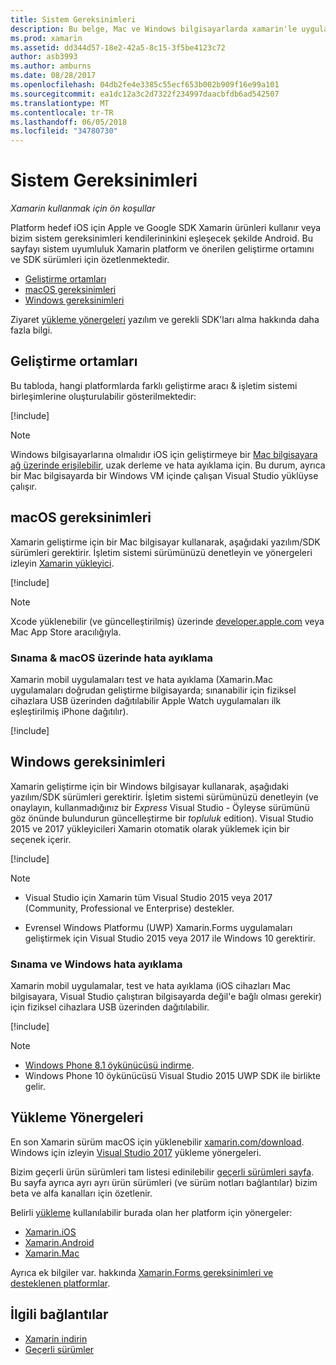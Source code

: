 ```yaml
---
title: Sistem Gereksinimleri
description: Bu belge, Mac ve Windows bilgisayarlarda xamarin'le uygulamalar oluşturmak için sistem gereksinimleri listelenir. Ayrıca, yükleme yönergeleri için bağlantıları.
ms.prod: xamarin
ms.assetid: dd344d57-18e2-42a5-8c15-3f5be4123c72
author: asb3993
ms.author: amburns
ms.date: 08/28/2017
ms.openlocfilehash: 04db2fe4e3385c55ecf653b002b909f16e99a101
ms.sourcegitcommit: ea1dc12a3c2d7322f234997daacbfdb6ad542507
ms.translationtype: MT
ms.contentlocale: tr-TR
ms.lasthandoff: 06/05/2018
ms.locfileid: "34780730"
---
```

# <a name="system-requirements"></a>Sistem Gereksinimleri

_Xamarin kullanmak için ön koşullar_

Platform hedef iOS için Apple ve Google SDK Xamarin ürünleri kullanır veya bizim sistem gereksinimleri kendilerininkini eşleşecek şekilde Android. Bu sayfayı sistem uyumluluk Xamarin platform ve önerilen geliştirme ortamını ve SDK sürümleri için özetlenmektedir.

- [Geliştirme ortamları](#devenv)
- [macOS gereksinimleri](#mac)
- [Windows gereksinimleri](#windows)

Ziyaret [yükleme yönergeleri](#install) yazılım ve gerekli SDK'ları alma hakkında daha fazla bilgi.

<a name="devenv" />

## <a name="development-environments"></a>Geliştirme ortamları

Bu tabloda, hangi platformlarda farklı geliştirme aracı & işletim sistemi birleşimlerine oluşturulabilir gösterilmektedir:

[!include[](~/cross-platform/includes/development-environment.md)]


> [!NOTE]
> Windows bilgisayarlarına olmalıdır iOS için geliştirmeye bir [Mac bilgisayara ağ üzerinde erişilebilir](~/ios/get-started/installation/windows/connecting-to-mac/index.md), uzak derleme ve hata ayıklama için. Bu durum, ayrıca bir Mac bilgisayarda bir Windows VM içinde çalışan Visual Studio yüklüyse çalışır.

<a name="mac" />

## <a name="macos-requirements"></a>macOS gereksinimleri

Xamarin geliştirme için bir Mac bilgisayar kullanarak, aşağıdaki yazılım/SDK sürümleri gerektirir. İşletim sistemi sürümünüzü denetleyin ve yönergeleri izleyin [Xamarin yükleyici](#install).

[!include[](~/cross-platform/includes/macos-requirements.md)]

> [!NOTE]
> Xcode yüklenebilir (ve güncelleştirilmiş) üzerinde [developer.apple.com](https://developer.apple.com/xcode/download/) veya Mac App Store aracılığıyla.

### <a name="testing--debugging-on-macos"></a>Sınama & macOS üzerinde hata ayıklama

Xamarin mobil uygulamaları test ve hata ayıklama (Xamarin.Mac uygulamaları doğrudan geliştirme bilgisayarda; sınanabilir için fiziksel cihazlara USB üzerinden dağıtılabilir Apple Watch uygulamaları ilk eşleştirilmiş iPhone dağıtılır).

[!include[](~/cross-platform/includes/macos-testing.md)]


<a name="windows" />

## <a name="windows-requirements"></a>Windows gereksinimleri

Xamarin geliştirme için bir Windows bilgisayar kullanarak, aşağıdaki yazılım/SDK sürümleri gerektirir.
İşletim sistemi sürümünüzü denetleyin (ve onaylayın, kullanmadığınız bir *Express* Visual Studio - Öyleyse sürümünü göz önünde bulundurun güncelleştirme bir *topluluk* edition).
Visual Studio 2015 ve 2017 yükleyicileri Xamarin otomatik olarak yüklemek için bir seçenek içerir.

[!include[](~/cross-platform/includes/windows-requirements.md)]


> [!NOTE]
>
>* Visual Studio için Xamarin tüm Visual Studio 2015 veya 2017 (Community, Professional ve Enterprise) destekler.
>
>* Evrensel Windows Platformu (UWP) Xamarin.Forms uygulamaları geliştirmek için Visual Studio 2015 veya 2017 ile Windows 10 gerektirir.


### <a name="testing--debugging-on-windows"></a>Sınama ve Windows hata ayıklama

Xamarin mobil uygulamalar, test ve hata ayıklama (iOS cihazları Mac bilgisayara, Visual Studio çalıştıran bilgisayarda değil'e bağlı olması gerekir) için fiziksel cihazlara USB üzerinden dağıtılabilir.

[!include[](~/cross-platform/includes/windows-testing.md)]


> [!NOTE]
>
>* [Windows Phone 8.1 öykünücüsü indirme](https://www.microsoft.com/download/details.aspx?id=43719).
>* Windows Phone 10 öykünücüsü Visual Studio 2015 UWP SDK ile birlikte gelir.

<a name="install" />

## <a name="installation-instructions"></a>Yükleme Yönergeleri

En son Xamarin sürüm macOS için yüklenebilir [xamarin.com/download](http://xamarin.com/download). Windows için izleyin [Visual Studio 2017](https://docs.microsoft.com/visualstudio/install/install-visual-studio) yükleme yönergeleri.

Bizim geçerli ürün sürümleri tam listesi edinilebilir [geçerli sürümleri sayfa](http://developer.xamarin.com/releases/current/). Bu sayfa ayrıca ayrı ayrı ürün sürümleri (ve sürüm notları bağlantılar) bizim beta ve alfa kanalları için özetlenir.

Belirli [yükleme](~/cross-platform/get-started/installation/index.md) kullanılabilir burada olan her platform için yönergeler:

- [Xamarin.iOS](~/ios/get-started/installation/index.md)
- [Xamarin.Android](~/android/get-started/installation/index.md)
- [Xamarin.Mac](~/mac/get-started/installation.md)

Ayrıca ek bilgiler var. hakkında [Xamarin.Forms gereksinimleri ve desteklenen platformlar](~/xamarin-forms/get-started/installation.md).


## <a name="related-links"></a>İlgili bağlantılar

- [Xamarin indirin](https://xamarin.com/download/)
- [Geçerli sürümler](https://developer.xamarin.com/releases/current/)
